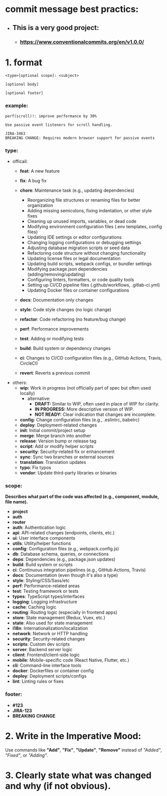 # commit message best practics:
 - ## This is a very good project:
    - ### https://www.conventionalcommits.org/en/v1.0.0/
# 1. format
```
<type>[optional scope]: <subject>

[optional body]

[optional footer]
```

### example:

```
perf(scroll)!: improve performance by 30%

Use passive event listeners for scroll handling.

JIRA-3463
BREAKING CHANGE: Requires modern browser support for passive events
```

### type:
- officail:
    - **feat**: A new feature
    - **fix**: A bug fix
    - **chore**: Maintenance task (e.g., updating dependencies)
        - Reorganizing file structures or renaming files for better organization
        - Adding missing semicolons, fixing indentation, or other style fixes
        - Cleaning up unused imports, variables, or dead code
        - Modifying environment configuration files (.env templates, config files)
        - Updating IDE settings or editor configurations
        - Changing logging configurations or debugging settings
        - Adjusting database migration scripts or seed data
        - Refactoring code structure without changing functionality
        - Updating license files or legal documentation
        - Updating build scripts, webpack configs, or bundler settings
        - Modifying package.json dependencies (adding/removing/updating)
        - Configuring linters, formatters, or code quality tools
        - Setting up CI/CD pipeline files (.github/workflows, .gitlab-ci.yml)
        - Updating Docker files or container configurations

    - **docs**: Documentation only changes
    - **style**: Code style changes (no logic change)
    - **‍refactor**: Code refactoring (no feature/bug change)
    - **perf**: Performance improvements
    - **test**: Adding or modifying tests
    - **build**: Build system or dependency changes
    - **ci**: Changes to CI/CD configuration files (e.g., GitHub Actions, Travis, CircleCI)
    - **revert**: Reverts a previous commit
- others:
    - **wip:** Work in progress (not officially part of spec but often used locally)
        - alternative:
            - **DRAFT:** Similar to WIP, often used in place of WIP for clarity.
            - **IN PROGRESS:** More descriptive version of WIP.
            - **NOT READY:** Clear indication that changes are incomplete.
    - **config**: Change configuration files (e.g., .eslintrc,.babelrc)
    - **deploy**: Deployment-related changes
    - **init**: Initial commit/project setup
    - **merge**: Merge branch into another
    - **release**: Version bump or release tag 	
    - **script**: Add or modify helper scripts
    - **security**: Security-related fix or enhancement
    - **sync**: Sync two branches or external sources
    - **translation**: Translation updates
    - **typo**: Fix typos
    - **vendor**: Update third-party libraries or binaries

### scope: 
**Describes what part of the code was affected (e.g., component, module, file name).**
- **project**
- **auth**
- **router** 
- **auth**: Authentication logic  
- **api**: API-related changes (endpoints, clients, etc.)  
- **ui**: User interface components  
- **utils**: Utility/helper functions  
- **config**: Configuration files (e.g., webpack.config.js)  
- **db**: Database schema, queries, or connections  
- **deps**: Dependencies (e.g., package.json updates)  
- **build**: Build system or scripts  
- **ci**: Continuous integration pipelines (e.g., GitHub Actions, Travis)  
- **docs**: Documentation (even though it's also a type)  
- **style**: Styling/CSS/Sass/etc  
- **perf**: Performance-related areas  
- **test**: Testing framework or tests  
- **types**: TypeScript types/interfaces  
- **logging**: Logging infrastructure  
- **cache**: Caching logic  
- **routing**: Routing logic (especially in frontend apps)  
- **store**: State management (Redux, Vuex, etc.)  
- **state**: Also used for state management  
- **i18n**: Internationalization/localization  
- **network**: Network or HTTP handling  
- **security**: Security-related changes  
- **scripts**: Custom dev scripts  
- **server**: Backend server logic  
- **client**: Frontend/client-side logic  
- **mobile**: Mobile-specific code (React Native, Flutter, etc.)  
- **cli**: Command-line interface tools  
- **docker**: Dockerfiles or container config  
- **deploy**: Deployment scripts/configs  
- **lint**: Linting rules or fixes
     

### footer:
- **#123**
- **JIRA-123**
- **BREAKING CHANGE**


# 2. Write in the Imperative Mood:
Use commands like **"Add"**, **"Fix"**, **"Update"**, **"Remove"** instead of *"Added"*, *"Fixed"*, or *"Adding"*.

# 3. Clearly state **what was changed and why** (if not obvious).




